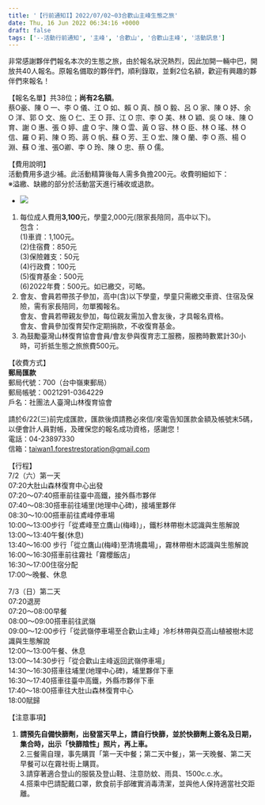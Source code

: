 ```yaml
---
title: '【行前通知I】2022/07/02~03合歡山主峰生態之旅'
date: Thu, 16 Jun 2022 06:34:16 +0000
draft: false
tags: ['--活動行前通知', '主峰', '合歡山', '合歡山主峰', '活動訊息']
---
```


非常感謝夥伴們報名本次的生態之旅，由於報名狀況熱烈，因此加開一輛中巴，開放共40人報名。原報名備取的夥伴們，順利錄取，並剩2位名額，歡迎有興趣的夥伴們來報名！

【報名名單】共38位；**尚有2名額**。  
蔡O豪、陳 O 一、李 O 儀、江 O 如、賴 O 真、顏 O 毅、呂 O 家、陳 O 妤、余 O 洋、郭 O 文、施 O 仁、王 O 菲、江 O 宗、李 O 美、林 O 穎、吳 O 味、陳 O 育、謝 O 惠、張 O 婷、盧 O 宇、陳 O 雲、黃 O 容、林 O 臣、林 O 瑤、林 O 信、羅 O 莉、陳 O 筠、蔣 O 帆、蘇 O 芳、王 O 宏、陳 O 蘭、李 O 燕、楊 O 淵、蘇 O 淮、張O卿、李 O 玲、陳 O 忠、蔡 O 儒。

【費用說明】  
活動費用多退少補。此活動精算後每人需多負擔200元。收費明細如下：  
※溢繳、缺繳的部分於活動當天進行補收或退款。  

*   ![](https://www.reforestation.tw/wp-content/uploads/2022/06/收費狀況_0616-2.jpg)
    

1.  每位成人費用**3,100**元，學童2,000元(限家長陪同，高中以下)。  
    包含：  
    (1)車資：1,100元。  
    (2)住宿費：850元  
    (3)保險雜支：50元  
    (4)行政費：100元  
    (5)復育基金：500元  
    (6)2022年費：500元。如已繳交，可略。
2.  會友、會員若帶孩子參加，高中(含)以下學童，學童只需繳交車資、住宿及保險，需有家長陪同，勿單獨報名。  
    會友、會員若帶親友參加，每位親友需加入會友後，才具報名資格。  
    會友、會員參加復育契作定期捐款，不收復育基金。
3.  為鼓勵臺灣山林復育協會會員/會友參與復育志工服務，服務時數累計30小時，可折抵生態之旅旅費500元。

【收費方式】  
**郵局匯款**  
郵局代號：700（台中嶺東郵局）  
郵局帳號：0021291-0364229  
戶名：社團法人臺灣山林復育協會

請於6/22(三)前完成匯款，匯款後煩請務必來信/來電告知匯款金額及帳號末5碼，以便會計人員對帳，及確保您的報名成功資格，感謝您！  
電話：04-23897330  
信箱：taiwan1.forestrestoration@gmail.com

【行程】  
7/2（六）第一天  
07:20大肚山森林復育中心出發  
07:20～07:40搭車前往臺中高鐵，接外縣市夥伴  
07:40～08:30搭車前往埔里(地理中心碑)，接埔里夥伴  
08:30～10:00搭車前往鳶峰停車場  
10:00～13:00步行「從鳶峰至立鷹山(梅峰)」，鐵杉林帶樹木認識與生態解說  
13:00～13:40午餐(休息)  
13:40～16:00 步行「從立鷹山(梅峰)至清境農場」，霧林帶樹木認識與生態解說  
16:00～16:30搭車前往霧社「霧櫻飯店」  
16:30～17:00住宿分配  
17:00～晚餐、休息

7/3（日）第二天  
07:20退房  
07:20～08:00早餐  
08:00～09:00搭車前往武嶺  
09:00～12:00步行「從武嶺停車場至合歡山主峰」冷杉林帶與亞高山植被樹木認識與生態解說  
12:00～13:00午餐、休息  
13:00～14:30步行「從合歡山主峰返回武嶺停車場」  
14:30～16:30搭車往埔里(地理中心碑)，埔里夥伴下車  
16:30～17:40搭車往臺中高鐵，外縣市夥伴下車  
17:40～18:00搭車往大肚山森林復育中心  
18:00賦歸

【注意事項】

1.  **請預先自備快篩劑，出發當天早上，請自行快篩，並於快篩劑上簽名及日期，集合時，出示「快篩陰性」照片，再上車。**  
    2.三餐需自理，事先購買「第一天中餐；第二天中餐」，第一天晚餐、第二天早餐可以在霧社街上購買。  
    3.請穿著適合登山的服裝及登山鞋、注意防蚊、雨具、1500c.c.水。  
    4.搭乘中巴請配戴口罩，飲食前手部確實消毒清潔，並與他人保持適當社交距離。